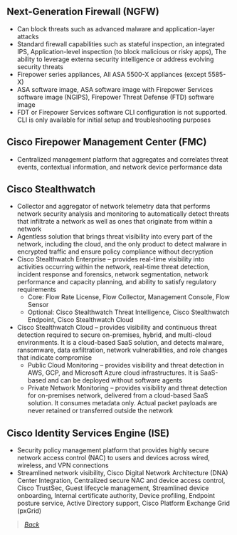 ## Next-Generation Firewall (NGFW)  
* Can block threats such as advanced malware and application-layer attacks  
* Standard firewall capabilities such as stateful inspection, an integrated IPS, Application-level inspection (to block malicious or risky apps), The ability to leverage externa security intelligence or address evolving security threats  
* Firepower series appliances, All ASA 5500-X appliances (except 5585-X)  
* ASA software image, ASA software image with Firepower Services software image (NGIPS), Firepower Threat Defense (FTD) software image  
* FDT or Firepower Services software CLI configuration is not supported. CLI is only available for initial setup and troubleshooting purposes  


## Cisco Firepower Management Center (FMC)  
* Centralized management platform that aggregates and correlates threat events, contextual information, and network device performance data  


## Cisco Stealthwatch  
* Collector and aggregator of network telemetry data that performs network security analysis and monitoring to automatically detect threats that infiltrate a network as well as ones that originate from within a network  
* Agentless solution that brings threat visibility into every part of the network, including the cloud, and the only product to detect malware in encrypted traffic and ensure policy compliance without decryption  
* Cisco Stealthwatch Enterprise – provides real-time visibility into activities occurring within the network, real-time threat detection, incident response and forensics, network segmentation, network performance and capacity planning, and ability to satisfy regulatory requirements  
  * Core: Flow Rate License, Flow Collector, Management Console, Flow Sensor  
  * Optional: Cisco Stealthwatch Threat Intelligence, Cisco Stealthwatch Endpoint, Cisco Stealthwatch Cloud  
* Cisco Stealthwatch Cloud – provides visibility and continuous threat detection required to secure on-premises, hybrid, and multi-cloud environments. It is a cloud-based SaaS solution, and detects malware, ransomware, data exfiltration, network vulnerabilities, and role changes that indicate compromise  
  * Public Cloud Monitoring – provides visibility and threat detection in AWS, GCP, and Microsoft Azure cloud infrastructures. It is SaaS-based and can be deployed without software agents  
  * Private Network Monitoring – provides visibility and threat detection for on-premises network, delivered from a cloud-based SaaS solution. It consumes metadata only. Actual packet payloads are never retained or transferred outside the network  


## Cisco Identity Services Engine (ISE)  
* Security policy management platform that provides highly secure network access control (NAC) to users and devices across wired, wireless, and VPN connections  
* Streamlined network visibility, Cisco Digital Network Architecture (DNA) Center Integration, Centralized secure NAC and device access control, Cisco TrustSec, Guest lifecycle management, Streamlined device onboarding, Internal certificate authority, Device profiling, Endpoint posture service, Active Directory support, Cisco Platform Exchange Grid (pxGrid)  


> *[Back](https://github.com/network-dluong/CCNP-ENCOR/tree/5.0-Security)*  
